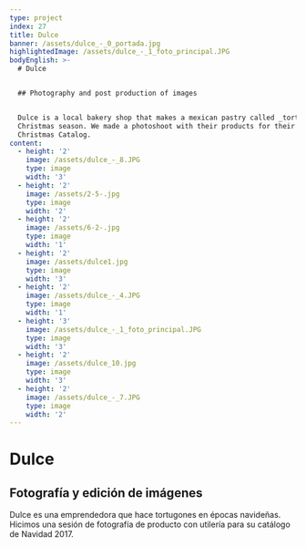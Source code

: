 ```yaml
---
type: project
index: 27
title: Dulce
banner: /assets/dulce_-_0_portada.jpg
highlightedImage: /assets/dulce_-_1_foto_principal.JPG
bodyEnglish: >-
  # Dulce


  ## Photography and post production of images


  Dulce is a local bakery shop that makes a mexican pastry called _tortugón_ on
  Christmas season. We made a photoshoot with their products for their 2017
  Christmas Catalog.
content:
  - height: '2'
    image: /assets/dulce_-_8.JPG
    type: image
    width: '3'
  - height: '2'
    image: /assets/2-5-.jpg
    type: image
    width: '2'
  - height: '2'
    image: /assets/6-2-.jpg
    type: image
    width: '1'
  - height: '2'
    image: /assets/dulce1.jpg
    type: image
    width: '3'
  - height: '2'
    image: /assets/dulce_-_4.JPG
    type: image
    width: '1'
  - height: '3'
    image: /assets/dulce_-_1_foto_principal.JPG
    type: image
    width: '3'
  - height: '2'
    image: /assets/dulce_10.jpg
    type: image
    width: '3'
  - height: '2'
    image: /assets/dulce_-_7.JPG
    type: image
    width: '2'
---
```

# Dulce

## Fotografía y edición de imágenes

Dulce es una emprendedora que hace tortugones en épocas navideñas. Hicimos una sesión de fotografía de producto con utilería para su catálogo de Navidad 2017.
